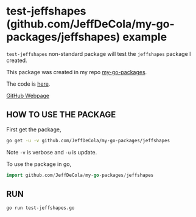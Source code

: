 # test-jeffshapes (github.com/JeffDeCola/my-go-packages/jeffshapes) example

`test-jeffshapes` non-standard package will test the `jeffshapes` package I created.

This package was created in my repo
[my-go-packages](https://github.com/JeffDeCola/my-go-packages#jeffshapes).

The code is
[here](https://github.com/JeffDeCola/my-go-packages/blob/master/jeffshapes/jeffshapes.go).

[GitHub Webpage](https://jeffdecola.github.io/my-go-examples/)

## HOW TO USE THE PACKAGE

First get the package,

```bash
go get -u -v github.com/JeffDeCola/my-go-packages/jeffshapes
```

Note `-v` is verbose and `-u` is update.

To use the package in go,

```go
import github.com/JeffDeCola/my-go-packages/jeffshapes
```

## RUN

```bash
go run test-jeffshapes.go
```
